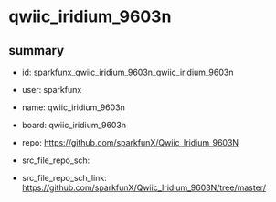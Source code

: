 # qwiic_iridium_9603n
 
## summary 
* id: sparkfunx_qwiic_iridium_9603n_qwiic_iridium_9603n
* user: sparkfunx
* name: qwiic_iridium_9603n
* board: qwiic_iridium_9603n
* repo: https://github.com/sparkfunX/Qwiic_Iridium_9603N



* src_file_repo_sch: 
* src_file_repo_sch_link: https://github.com/sparkfunX/Qwiic_Iridium_9603N/tree/master/






